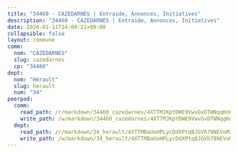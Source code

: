 ```yaml
---
title: "34460 - CAZEDARNES | Entraide, Annonces, Initiatives"
description: "34460 - CAZEDARNES | Entraide, Annonces, Initiatives"
date: 2020-01-11T14:09:21+09:00
collapsible: false
layout: commune
comm:
  nom: "CAZEDARNES"
  slug: cazedarnes
  cp: "34460"
dept:
  nom: "Hérault"
  slug: herault
  num: "34"
peerpad:
  comm:
    read_path: /r/markdown/34460_cazedarnes/4XTTMJKpYDWE9VwvGvDTWNqqKnHZnQWzxKj3cL8kDCWqHnrp8
    write_path: /w/markdown/34460_cazedarnes/4XTTMJKpYDWE9VwvGvDTWNqqKnHZnQWzxKj3cL8kDCWqHnrp8-K3TgTkmMZrHsbcvpz5zhSk5csboCEwLtk3AFFPg2ZgkcHqbgzwJfQvUdpNP9py99P9cM2so1DF6eAgUJJ6QY71sWBaWKXLaH6BZWmDtU5TRVgwvf3DQofyEvAZWRixGnEi4mwTJ8
  dept:
    read_path: /r/markdown/34_herault/4XTTMBaUoHPLycDdXPtqBJGVh78NEVoMZNyf8Wnh1X5DK6Ew8
    write_path: /w/markdown/34_herault/4XTTMBaUoHPLycDdXPtqBJGVh78NEVoMZNyf8Wnh1X5DK6Ew8-K3TgTd4rzWVX1F82NgGyNepGUxhqCmodCALjxNZeEdBQWQhd1NJYx1gHMW9QBLL6sN41ALXRejLsG2VetgVferfVncrvVCz47dChJvN8ouQLRMdWs4KpxKPeRYR1nspmhzdBqF8J
---
```



